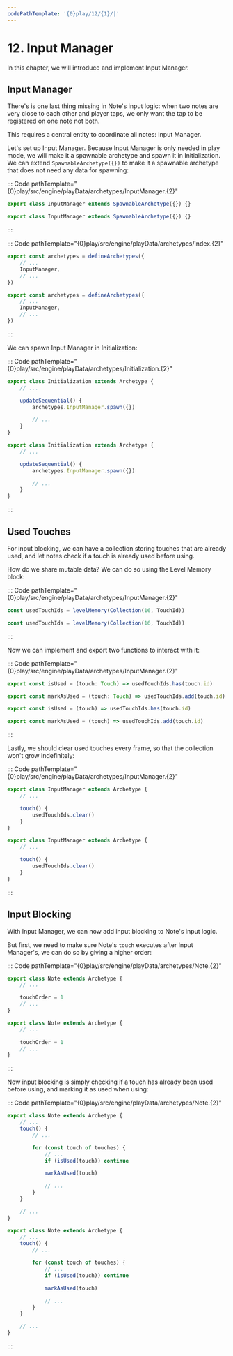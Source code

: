 ```yaml
---
codePathTemplate: '{0}play/12/{1}/|'
---
```


# 12. Input Manager

In this chapter, we will introduce and implement Input Manager.

## Input Manager

There's is one last thing missing in Note's input logic: when two notes are very close to each other and player taps, we only want the tap to be registered on one note not both.

This requires a central entity to coordinate all notes: Input Manager.

Let's set up Input Manager. Because Input Manager is only needed in play mode, we will make it a spawnable archetype and spawn it in Initialization. We can extend `SpawnableArchetype({})` to make it a spawnable archetype that does not need any data for spawning:

::: Code pathTemplate="{0}play/src/engine/playData/archetypes/InputManager.{2}"

```ts
export class InputManager extends SpawnableArchetype({}) {}
```

```js
export class InputManager extends SpawnableArchetype({}) {}
```

:::

::: Code pathTemplate="{0}play/src/engine/playData/archetypes/index.{2}"

```ts
export const archetypes = defineArchetypes({
    // ...
    InputManager,
    // ...
})
```

```js
export const archetypes = defineArchetypes({
    // ...
    InputManager,
    // ...
})
```

:::

We can spawn Input Manager in Initialization:

::: Code pathTemplate="{0}play/src/engine/playData/archetypes/Initialization.{2}"

```ts
export class Initialization extends Archetype {
    // ...

    updateSequential() {
        archetypes.InputManager.spawn({})

        // ...
    }
}
```

```js
export class Initialization extends Archetype {
    // ...

    updateSequential() {
        archetypes.InputManager.spawn({})

        // ...
    }
}
```

:::

## Used Touches

For input blocking, we can have a collection storing touches that are already used, and let notes check if a touch is already used before using.

How do we share mutable data? We can do so using the Level Memory block:

::: Code pathTemplate="{0}play/src/engine/playData/archetypes/InputManager.{2}"

```ts
const usedTouchIds = levelMemory(Collection(16, TouchId))
```

```js
const usedTouchIds = levelMemory(Collection(16, TouchId))
```

:::

Now we can implement and export two functions to interact with it:

::: Code pathTemplate="{0}play/src/engine/playData/archetypes/InputManager.{2}"

```ts
export const isUsed = (touch: Touch) => usedTouchIds.has(touch.id)

export const markAsUsed = (touch: Touch) => usedTouchIds.add(touch.id)
```

```js
export const isUsed = (touch) => usedTouchIds.has(touch.id)

export const markAsUsed = (touch) => usedTouchIds.add(touch.id)
```

:::

Lastly, we should clear used touches every frame, so that the collection won't grow indefinitely:

::: Code pathTemplate="{0}play/src/engine/playData/archetypes/InputManager.{2}"

```ts
export class InputManager extends Archetype {
    // ...

    touch() {
        usedTouchIds.clear()
    }
}
```

```js
export class InputManager extends Archetype {
    // ...

    touch() {
        usedTouchIds.clear()
    }
}
```

:::

## Input Blocking

With Input Manager, we can now add input blocking to Note's input logic.

But first, we need to make sure Note's `touch` executes after Input Manager's, we can do so by giving a higher order:

::: Code pathTemplate="{0}play/src/engine/playData/archetypes/Note.{2}"

```ts
export class Note extends Archetype {
    // ...

    touchOrder = 1
    // ...
}
```

```js
export class Note extends Archetype {
    // ...

    touchOrder = 1
    // ...
}
```

:::

Now input blocking is simply checking if a touch has already been used before using, and marking it as used when using:

::: Code pathTemplate="{0}play/src/engine/playData/archetypes/Note.{2}"

```ts
export class Note extends Archetype {
    // ...
    touch() {
        // ...

        for (const touch of touches) {
            // ...
            if (isUsed(touch)) continue

            markAsUsed(touch)

            // ...
        }
    }

    // ...
}
```

```js
export class Note extends Archetype {
    // ...
    touch() {
        // ...

        for (const touch of touches) {
            // ...
            if (isUsed(touch)) continue

            markAsUsed(touch)

            // ...
        }
    }

    // ...
}
```

:::
